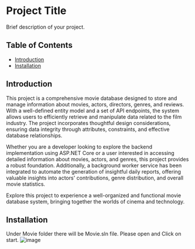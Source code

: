 # Project Title

Brief description of your project.

## Table of Contents
- [Introduction](#introduction)
- [Installation](#installation)

## Introduction

This project is a comprehensive movie database designed to store and manage information about movies, actors, directors, genres, and reviews. With a well-defined entity model and a set of API endpoints, the system allows users to efficiently retrieve and manipulate data related to the film industry. The project incorporates thoughtful design considerations, ensuring data integrity through attributes, constraints, and effective database relationships.

Whether you are a developer looking to explore the backend implementation using ASP.NET Core or a user interested in accessing detailed information about movies, actors, and genres, this project provides a robust foundation. Additionally, a background worker service has been integrated to automate the generation of insightful daily reports, offering valuable insights into actors' contributions, genre distribution, and overall movie statistics.

Explore this project to experience a well-organized and functional movie database system, bringing together the worlds of cinema and technology.

## Installation

Under Movie folder there will be Movie.sln file. Please open and Click on start.
![image](https://github.com/VinayIyer36/Movie/assets/157449589/e5a44bd1-61f9-4bcc-938f-111c73a5b96a)
